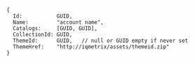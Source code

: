     {
      Id:           GUID,
      Name:         "account name",
      Catalogs:     [GUID, GUID],
      CollectionId: GUID,
      ThemeId:      GUID,   // null or GUID empty if never set
      ThemeHref:    "http://iqmetrix/assets/themeid.zip"
    }
